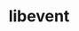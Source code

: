 ---
title: "libevent"
layout: cache
categories: [package, v0.18.0]
meta: {"versions": ["2.1.12"], "compilers": ["gcc@=7.5.0", "gcc@=8.4.0"], "oss": ["ubuntu18.04"], "platforms": ["linux"], "targets": ["x86_64"], "stacks": ["data-vis-sdk", "e4s", "root", "tutorial"], "num_specs": 2, "num_specs_by_stack": {"root": 2, "data-vis-sdk": 1, "tutorial": 2, "e4s": 1}}
spec_details: [{"hash": "hlnkgmrdcycqf65n6vrvoraq4dhddagv", "compiler": "gcc@=7.5.0", "versions": ["2.1.12"], "os": "ubuntu18.04", "platform": "linux", "target": "x86_64", "variants": ["+openssl"], "stacks": ["root", "data-vis-sdk", "tutorial", "e4s"], "size": "-", "tarball": "https://binaries.spack.io/v0.18.0/build_cache/linux-ubuntu18.04-x86_64/gcc-7.5.0/libevent-2.1.12/linux-ubuntu18.04-x86_64-gcc-7.5.0-libevent-2.1.12-hlnkgmrdcycqf65n6vrvoraq4dhddagv.spack"}, {"hash": "vhrgro6boywxpnm6qsmf75n7bcvq6y26", "compiler": "gcc@=8.4.0", "versions": ["2.1.12"], "os": "ubuntu18.04", "platform": "linux", "target": "x86_64", "variants": ["+openssl"], "stacks": ["root", "tutorial"], "size": "-", "tarball": "https://binaries.spack.io/v0.18.0/build_cache/linux-ubuntu18.04-x86_64/gcc-8.4.0/libevent-2.1.12/linux-ubuntu18.04-x86_64-gcc-8.4.0-libevent-2.1.12-vhrgro6boywxpnm6qsmf75n7bcvq6y26.spack"}]
---